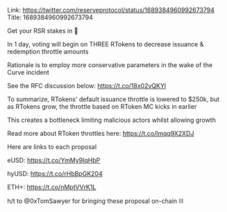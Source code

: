 Link:  https://twitter.com/reserveprotocol/status/1689384960992673794
Title: 1689384960992673794

Get your RSR stakes in 🔐

In 1 day, voting will begin on THREE RTokens to decrease issuance &amp; redemption throttle amounts

Rationale is to employ more conservative parameters in the wake of the Curve incident 

See the RFC discussion below:
https://t.co/18x02vQKYl

To summarize, RTokens' default issuance throttle is lowered to $250k, but as RTokens grow, the throttle based on RToken MC kicks in earlier

This creates a bottleneck limiting malicious actors whilst allowing growth

Read more about RToken throttles here: https://t.co/lmqq9X2XDJ

Here are links to each proposal 

eUSD: https://t.co/YmMy9IqHbP

hyUSD: 
https://t.co/rHbBpGK204

ETH+: 
https://t.co/nMptVVrK1L

h/t to @0xTomSawyer for bringing these proposal on-chain  ⛓